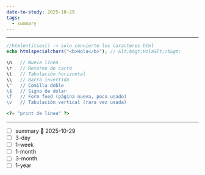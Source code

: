 ```yaml
---
date-to-study: 2025-10-29
tags:
  - summary
---
```

---

```php
//htmlentities() -> solo convierte los caracteres html
echo htmlspecialchars("<b>Hola</b>"); // &lt;b&gt;Hola&lt;/b&gt;
```
```php
\n   // Nueva línea
\r   // Retorno de carro
\t   // Tabulación horizontal
\\   // Barra invertida
\"   // Comilla doble
\$   // Signo de dólar
\f   // Form feed (página nueva, poco usado)
\v   // Tabulación vertical (rara vez usada)
```


```php
<?= "print de linea" ?>
```
---
- [ ] summary  📅 2025-10-29
- [ ] 3-day 
- [ ] 1-week 
- [ ] 1-month 
- [ ] 3-month 
- [ ] 1-year 